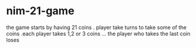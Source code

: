 # nim-21-game
the game starts by having 21 coins . player take turns to take some of the coins .each player takes 1,2 or 3 coins ... the player who takes the last coin loses
